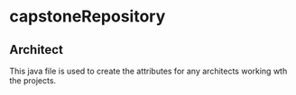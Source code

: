 # capstoneRepository
## Architect

This java file is used to create the attributes for any architects working wth the projects.
